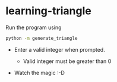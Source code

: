 # learning-triangle

Run the program using 

```bash
python -m generate_triangle
```

- Enter a valid integer when prompted.
    - Valid integer must be greater than 0

- Watch the magic :-D

